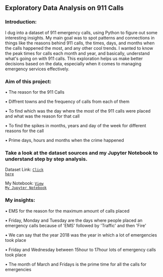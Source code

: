 ## Exploratory Data Analysis on 911 Calls

### Introduction:

I dug into a dataset of 911 emergency calls, using Python to figure out some interesting insights. My main goal was to spot patterns and connections in things like the reasons behind 911 calls, the times, days, and months when the calls happened the most, and any other cool trends. I wanted to know the peak times for calls each month and year, and basically, understand what's going on with 911 calls. This exploration helps us make better decisions based on the data, especially when it comes to managing emergency services effectively.
  
### Aim of this project:

•	The reason for the 911 Calls<br>

•	Diffrent towns and the frequency of calls from each of them<br>

•	To find which was the day where the most of the 911 calls were placed and what was the reason for that call<br>

•	To find the spikes in months, years and day of the week for different reasons for the call<br>

•	Prime days, hours and months when the crime happened<br>


### Take a look at the dataset sources and my Jupyter Notebook to understand step by step analysis.

Dataset Link:
<a href="https://www.kaggle.com/datasets/mchirico/montcoalert"><code>Click here</code></a>

My Notebook: 
<a href="https://github.com/Swapppyy/Data-Analysis-on-911-Calls/blob/main/911%20Project.ipynb" target="_blank"><code>View My Jupyter Notebook</code></a>

### My insights:

•	EMS for the reason for the maximum amount of calls placed<br>

•	Friday, Monday and Tuesday are the days where people placed an emergency calls because of 'EMS' followed by 'Traffic' and then 'Fire'<br>

•	We can say that the year 2018 was the year in which a lot of emergencies took place<br>

•	Friday and Wednesday between 15hour to 17hour lots of emergency calls took place<br>

•	The month of March and Fridays is the prime time for all the calls for emergencies<br>

